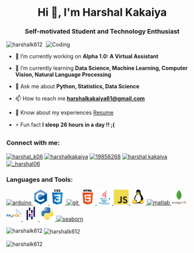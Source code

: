 <h1 align="center">Hi 👋, I'm Harshal Kakaiya</h1>
<h3 align="center">Self-motivated Student and Technology Enthusiast</h3>
<img align="right" alt="Coding" width="400" src="[https://cdn.dribbble.com/users/116207...](https://cdn.dribbble.com/users/1162077/screenshots/3848914/programmer.gif)">

<p align="left"> <img src="https://komarev.com/ghpvc/?username=harshalk612&label=Profile%20views&color=0e75b6&style=flat" alt="harshalk612" /> </p>


- 🔭 I’m currently working on **Alpha 1.0: A Virtual Assistant**

- 🌱 I’m currently learning **Data Science, Machine Learning, Computer Vision, Natural Language Processing**

- 💬 Ask me about **Python, Statistics, Data Science**

- 📫 How to reach me **harshalkakaiya61@gmail.com**

- 📄 Know about my experiences [Resume](https://novoresume.com/editor/resume/48985900-51f3-11ed-b0fb-2338d664916c)

- ⚡ Fun fact **I sleep 26 hours in a day !! ;(**

<h3 align="left">Connect with me:</h3>
<p align="left">
<a href="https://twitter.com/harshal_k06" target="blank"><img align="center" src="https://raw.githubusercontent.com/rahuldkjain/github-profile-readme-generator/master/src/images/icons/Social/twitter.svg" alt="harshal_k06" height="30" width="40" /></a>
<a href="https://linkedin.com/in/harshalkakaiya" target="blank"><img align="center" src="https://raw.githubusercontent.com/rahuldkjain/github-profile-readme-generator/master/src/images/icons/Social/linked-in-alt.svg" alt="harshalkakaiya" height="30" width="40" /></a>
<a href="https://stackoverflow.com/users/19856268" target="blank"><img align="center" src="https://raw.githubusercontent.com/rahuldkjain/github-profile-readme-generator/master/src/images/icons/Social/stack-overflow.svg" alt="19856268" height="30" width="40" /></a>
<a href="https://fb.com/harshal kakaiya" target="blank"><img align="center" src="https://raw.githubusercontent.com/rahuldkjain/github-profile-readme-generator/master/src/images/icons/Social/facebook.svg" alt="harshal kakaiya" height="30" width="40" /></a>
<a href="https://instagram.com/_harshal06" target="blank"><img align="center" src="https://raw.githubusercontent.com/rahuldkjain/github-profile-readme-generator/master/src/images/icons/Social/instagram.svg" alt="_harshal06" height="30" width="40" /></a>
</p>

<h3 align="left">Languages and Tools:</h3>
<p align="left"> <a href="https://www.arduino.cc/" target="_blank" rel="noreferrer"> <img src="https://cdn.worldvectorlogo.com/logos/arduino-1.svg" alt="arduino" width="40" height="40"/> </a> <a href="https://www.cprogramming.com/" target="_blank" rel="noreferrer"> <img src="https://raw.githubusercontent.com/devicons/devicon/master/icons/c/c-original.svg" alt="c" width="40" height="40"/> </a> <a href="https://www.w3schools.com/css/" target="_blank" rel="noreferrer"> <img src="https://raw.githubusercontent.com/devicons/devicon/master/icons/css3/css3-original-wordmark.svg" alt="css3" width="40" height="40"/> </a> <a href="https://git-scm.com/" target="_blank" rel="noreferrer"> <img src="https://www.vectorlogo.zone/logos/git-scm/git-scm-icon.svg" alt="git" width="40" height="40"/> </a> <a href="https://www.w3.org/html/" target="_blank" rel="noreferrer"> <img src="https://raw.githubusercontent.com/devicons/devicon/master/icons/html5/html5-original-wordmark.svg" alt="html5" width="40" height="40"/> </a> <a href="https://www.java.com" target="_blank" rel="noreferrer"> <img src="https://raw.githubusercontent.com/devicons/devicon/master/icons/java/java-original.svg" alt="java" width="40" height="40"/> </a> <a href="https://developer.mozilla.org/en-US/docs/Web/JavaScript" target="_blank" rel="noreferrer"> <img src="https://raw.githubusercontent.com/devicons/devicon/master/icons/javascript/javascript-original.svg" alt="javascript" width="40" height="40"/> </a> <a href="https://www.linux.org/" target="_blank" rel="noreferrer"> <img src="https://raw.githubusercontent.com/devicons/devicon/master/icons/linux/linux-original.svg" alt="linux" width="40" height="40"/> </a> <a href="https://www.mathworks.com/" target="_blank" rel="noreferrer"> <img src="https://upload.wikimedia.org/wikipedia/commons/2/21/Matlab_Logo.png" alt="matlab" width="40" height="40"/> </a> <a href="https://www.mongodb.com/" target="_blank" rel="noreferrer"> <img src="https://raw.githubusercontent.com/devicons/devicon/master/icons/mongodb/mongodb-original-wordmark.svg" alt="mongodb" width="40" height="40"/> </a> <a href="https://www.mysql.com/" target="_blank" rel="noreferrer"> <img src="https://raw.githubusercontent.com/devicons/devicon/master/icons/mysql/mysql-original-wordmark.svg" alt="mysql" width="40" height="40"/> </a> <a href="https://pandas.pydata.org/" target="_blank" rel="noreferrer"> <img src="https://raw.githubusercontent.com/devicons/devicon/2ae2a900d2f041da66e950e4d48052658d850630/icons/pandas/pandas-original.svg" alt="pandas" width="40" height="40"/> </a> <a href="https://www.python.org" target="_blank" rel="noreferrer"> <img src="https://raw.githubusercontent.com/devicons/devicon/master/icons/python/python-original.svg" alt="python" width="40" height="40"/> </a> <a href="https://seaborn.pydata.org/" target="_blank" rel="noreferrer"> <img src="https://seaborn.pydata.org/_images/logo-mark-lightbg.svg" alt="seaborn" width="40" height="40"/> </a> </p>

<p><img align="left" src="https://github-readme-stats.vercel.app/api/top-langs?username=harshalk612&show_icons=true&locale=en&layout=compact" alt="harshalk612" /></p>

<p>&nbsp;<img align="center" src="https://github-readme-stats.vercel.app/api?username=harshalk612&show_icons=true&locale=en" alt="harshalk612" /></p>

<p><img align="center" src="https://github-readme-streak-stats.herokuapp.com/?user=harshalk612&" alt="harshalk612" /></p>
